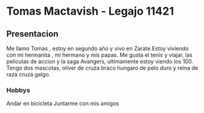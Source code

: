 # Tomas Mactavish - Legajo 11421
## Presentacion
Me llamo Tomas , estoy en segundo año y vivo en Zarate.Estoy viviendo con mi hermanita , mi hermano y mis papas. Me gusta el tenis y viajar, las peliculas de accion y la saga Avangers, ultimamente estoy viendo los 100. 
Tengo dos mascotas, oliver de cruza braco hungaro de pelo duro y reina de raza cruza galgo. 
### Hobbys
Andar en bicicleta
Juntarme con mis amigos
